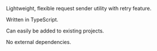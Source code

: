 Lightweight, flexible request sender utility with retry feature.

Written in TypeScript.

Can easily be added to existing projects.

No external dependencies.

